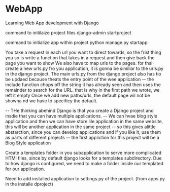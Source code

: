 # WebApp
Learning Web App development with Django

command to initilaize project files
django-admin startproject <ProjectName>

command to initialize app within project
python manage.py startapp <AppName>

You take a request in each url you want to direct towards, so the frist thing you so is write a function that takes in a request and then give back the page you want to show
We also have to map urls to the pages. for thsi create a new urls.py fro you application, it is gonna be similiar to the urls.py in the django project.
The main urls.py from the django project also has tio be updaed because theats the entry point of the wee application
-- the include function chops off the string it has already seen and then uses the remainder to search for the URL. that is why in the first path we wrote, we left it empty
Once we add new paths/urls, the default page wil not be showna nd we have to specificy the default.



-- THe thinking abehind Django is that you create a Django project and insdie that you can have multiple applications.
-- We can hvae blog style application and then we can have  store lile application in the same website, this will be another application in the same project
-- so this gives alittle abstarction, since you can develop applications and if you like it, use them as parts of different projects
-- the first appliction for this project will be a Blog Style application


Create a templates folder in you subapplication to serve more complicated HTMl files, since by default django looks for a templates subdirectory. Due to how django is configured, we need to make a folder inside our templated for our application.

Need to add installed application to settings.py of the project. (from apps.py in the installe dproject)